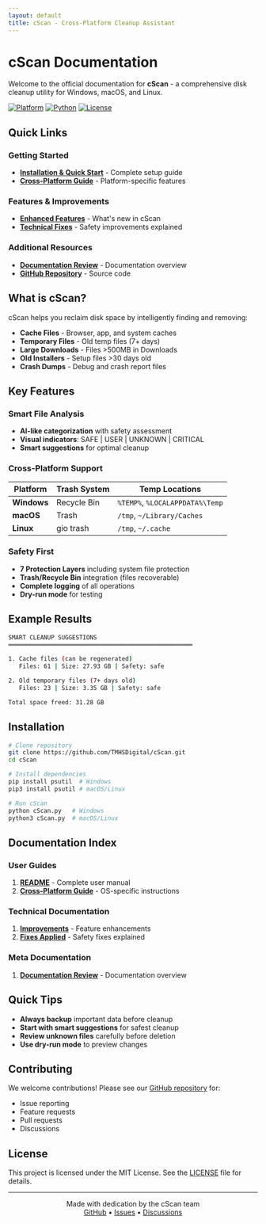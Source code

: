 ```yaml
---
layout: default
title: cScan - Cross-Platform Cleanup Assistant
---
```


# cScan Documentation

Welcome to the official documentation for **cScan** - a comprehensive disk cleanup utility for Windows, macOS, and Linux.

[![Platform](https://img.shields.io/badge/platform-Windows%20%7C%20macOS%20%7C%20Linux-blue.svg)](https://github.com/TMHSDigital/cScan)
[![Python](https://img.shields.io/badge/python-3.6%2B-green.svg)](https://www.python.org/)
[![License](https://img.shields.io/badge/license-MIT-orange.svg)](https://github.com/TMHSDigital/cScan/blob/main/LICENSE)

## Quick Links

### Getting Started
- [**Installation & Quick Start**](README.md) - Complete setup guide
- [**Cross-Platform Guide**](CROSS_PLATFORM_GUIDE.md) - Platform-specific features

### Features & Improvements
- [**Enhanced Features**](IMPROVEMENTS.md) - What's new in cScan
- [**Technical Fixes**](FIXES_APPLIED.md) - Safety improvements explained

### Additional Resources
- [**Documentation Review**](DOCUMENTATION_REVIEW.md) - Documentation overview
- [**GitHub Repository**](https://github.com/TMHSDigital/cScan) - Source code

## What is cScan?

cScan helps you reclaim disk space by intelligently finding and removing:
- **Cache Files** - Browser, app, and system caches
- **Temporary Files** - Old temp files (7+ days)
- **Large Downloads** - Files >500MB in Downloads
- **Old Installers** - Setup files >30 days old
- **Crash Dumps** - Debug and crash report files

## Key Features

### Smart File Analysis
- **AI-like categorization** with safety assessment
- **Visual indicators**: SAFE | USER | UNKNOWN | CRITICAL
- **Smart suggestions** for optimal cleanup

### Cross-Platform Support
| Platform | Trash System | Temp Locations |
|----------|--------------|----------------|
| **Windows** | Recycle Bin | `%TEMP%`, `%LOCALAPPDATA%\Temp` |
| **macOS** | Trash | `/tmp`, `~/Library/Caches` |
| **Linux** | gio trash | `/tmp`, `~/.cache` |

### Safety First
- **7 Protection Layers** including system file protection
- **Trash/Recycle Bin** integration (files recoverable)
- **Complete logging** of all operations
- **Dry-run mode** for testing

## Example Results

```bash
SMART CLEANUP SUGGESTIONS
════════════════════════════════════════════════════

1. Cache files (can be regenerated)
   Files: 61 | Size: 27.93 GB | Safety: safe

2. Old temporary files (7+ days old)
   Files: 23 | Size: 3.35 GB | Safety: safe

Total space freed: 31.28 GB
```

## Installation

```bash
# Clone repository
git clone https://github.com/TMHSDigital/cScan.git
cd cScan

# Install dependencies
pip install psutil  # Windows
pip3 install psutil # macOS/Linux

# Run cScan
python cScan.py   # Windows
python3 cScan.py  # macOS/Linux
```

## Documentation Index

### User Guides
1. [**README**](README.md) - Complete user manual
2. [**Cross-Platform Guide**](CROSS_PLATFORM_GUIDE.md) - OS-specific instructions

### Technical Documentation
1. [**Improvements**](IMPROVEMENTS.md) - Feature enhancements
2. [**Fixes Applied**](FIXES_APPLIED.md) - Safety fixes explained

### Meta Documentation
1. [**Documentation Review**](DOCUMENTATION_REVIEW.md) - Documentation overview

## Quick Tips

- **Always backup** important data before cleanup
- **Start with smart suggestions** for safest cleanup
- **Review unknown files** carefully before deletion
- **Use dry-run mode** to preview changes

## Contributing

We welcome contributions! Please see our [GitHub repository](https://github.com/TMHSDigital/cScan) for:
- Issue reporting
- Feature requests
- Pull requests
- Discussions

## License

This project is licensed under the MIT License. See the [LICENSE](https://github.com/TMHSDigital/cScan/blob/main/LICENSE) file for details.

---

<p align="center">
  Made with dedication by the cScan team<br>
  <a href="https://github.com/TMHSDigital/cScan">GitHub</a> •
  <a href="https://github.com/TMHSDigital/cScan/issues">Issues</a> •
  <a href="https://github.com/TMHSDigital/cScan/discussions">Discussions</a>
</p> 